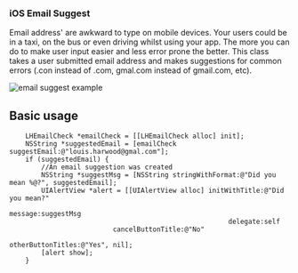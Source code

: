 ### iOS Email Suggest

Email address' are awkward to type on mobile devices. Your users could be in a taxi, on the bus or even driving whilst using your app. The more you can do to make user input easier and less error prone the better. This class takes a user submitted email address and makes suggestions for common errors (.con instead of .com, gmal.com instead of gmail.com, etc).

![email suggest example](https://s3-eu-west-1.amazonaws.com/louis-harwood/images/email-suggest.png)

## Basic usage

```
    LHEmailCheck *emailCheck = [[LHEmailCheck alloc] init];
    NSString *suggestedEmail = [emailCheck suggestEmail:@"louis.harwood@gmal.com"];
    if (suggestedEmail) {
        //An email suggestion was created
        NSString *suggestMsg = [NSString stringWithFormat:@"Did you mean %@?", suggestedEmail];
        UIAlertView *alert = [[UIAlertView alloc] initWithTitle:@"Did you mean?"
                                                        message:suggestMsg
                                                       delegate:self 
					      cancelButtonTitle:@"No"
                                              otherButtonTitles:@"Yes", nil];
        [alert show];
    }
```
